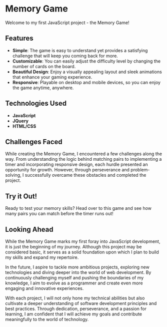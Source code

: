 # Memory Game

Welcome to my first JavaScript project - the Memory Game!

## Features

- **Simple**: The game is easy to understand yet provides a satisfying challenge that will keep you coming back for more.
- **Customizable**: You can easily adjust the difficulty level by changing the number of cards on the board.
- **Beautiful Design**: Enjoy a visually appealing layout and sleek animations that enhance your gaming experience.
- **Responsive**: Playable on desktop and mobile devices, so you can enjoy the game anytime, anywhere.

## Technologies Used

- **JavaScript**
- **JQuery**
- **HTML/CSS**

## Challenges Faced

While creating the Memory Game, I encountered a few challenges along the way. From understanding the logic behind matching pairs to implementing a timer and incorporating responsive design, each hurdle presented an opportunity for growth. However, through perseverance and problem-solving, I successfully overcame these obstacles and completed the project.

## Try it Out!

Ready to test your memory skills? Head over to this game and see how many pairs you can match before the timer runs out!

## Looking Ahead

While the Memory Game marks my first foray into JavaScript development, it is just the beginning of my journey. Although this project may be considered basic, it serves as a solid foundation upon which I plan to build my skills and expand my repertoire.

In the future, I aspire to tackle more ambitious projects, exploring new technologies and diving deeper into the world of web development. By continuously challenging myself and pushing the boundaries of my knowledge, I aim to evolve as a programmer and create even more engaging and innovative experiences.

With each project, I will not only hone my technical abilities but also cultivate a deeper understanding of software development principles and best practices. Through dedication, perseverance, and a passion for learning, I am confident that I will achieve my goals and contribute meaningfully to the world of technology.



